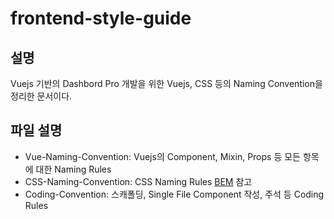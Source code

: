 # frontend-style-guide

## 설명 
 Vuejs 기반의 Dashbord Pro 개발을 위한 Vuejs, CSS 등의 Naming Convention을 정리한 문서이다.

## 파일 설명
 - Vue-Naming-Convention: Vuejs의 Component, Mixin, Props 등 모든 항목에 대한 Naming Rules
 - CSS-Naming-Convention: CSS Naming Rules [BEM](https://en.bem.info/) 참고
 - Coding-Convention: 스캐폴딩, Single File Component 작성, 주석 등 Coding Rules 
